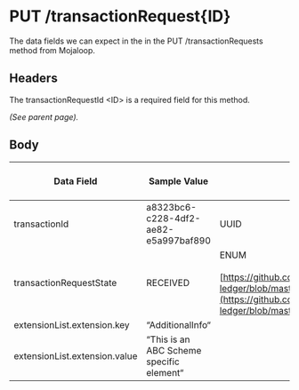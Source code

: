 <!-- SPDX-License-Identifier: Apache-2.0 -->

# PUT /transactionRequest{ID}

The data fields we can expect in the in the PUT /transactionRequests method from Mojaloop.

## Headers

The transactionRequestId \<ID> is a required field for this method.

*(See parent page).*

## Body

| **Data Field** | **Sample Value** | **Source** | **ISO20022 compliant Data Field** |
| --- | --- | --- | --- |
| transactionId | a8323bc6-c228-4df2-ae82-e5a997baf890 | UUID |     |
| transactionRequestState | RECEIVED | ENUM<br><br>[https://github.com/mojaloop/central-ledger/blob/master/seeds/transferState.js](https://github.com/mojaloop/central-ledger/blob/master/seeds/transferState.js) |     |
| extensionList.extension.key | “AdditionalInfo“ |     |     |
| extensionList.extension.value | “This is an ABC Scheme specific element“ |     |     |
